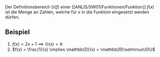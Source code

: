 Der Definitionsbereich $\mathbb{D}(f)$ einer [[ANLIS/SW01/Funktionen/Funktion]] $f(x)$ ist die Menge an Zahlen, welche für $x$ in die Funktion eingesetzt werden dürfen.

## Beispiel
1. $f(x)=2x+1 \implies \mathbb{D}(x) = \mathbb{R}$
2. $f(x) = \frac{1}{x} \implies \mathbb{D}(x) = \mathbb{R}\setminus\{0\}$

